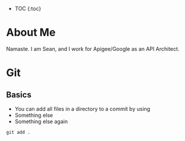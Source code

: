 * TOC
{:toc}

# About Me

Namaste. I am Sean, and I work for Apigee/Google as an API Architect.

# Git

## Basics
- You can add all files in a directory to a commit by using 
- Something else 
- Something else again

```shell
git add .
```

